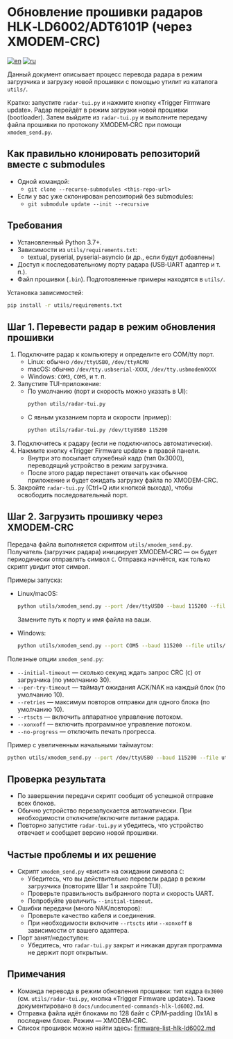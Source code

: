 # Обновление прошивки радаров HLK‑LD6002/ADT6101P (через XMODEM‑CRC)

[![en](https://img.shields.io/badge/lang-en-blue.svg)](firmware-update.md)
[![ru](https://img.shields.io/badge/lang-ru-green.svg)](firmware-update.ru.md)

Данный документ описывает процесс перевода радара в режим загрузчика и загрузку новой прошивки с помощью утилит из каталога `utils/`.

Кратко: запустите `radar-tui.py` и нажмите кнопку «Trigger Firmware update». Радар перейдёт в режим загрузки новой прошивки (bootloader). Затем выйдите из `radar-tui.py` и выполните передачу файла прошивки по протоколу XMODEM‑CRC при помощи `xmodem_send.py`.

## Как правильно клонировать репозиторий вместе с submodules
- Одной командой:
    - `git clone --recurse-submodules <this-repo-url>`
- Если у вас уже склонирован репозиторий без submodules:
    - `git submodule update --init --recursive`

## Требования
- Установленный Python 3.7+.
- Зависимости из `utils/requirements.txt`:
  - textual, pyserial, pyserial-asyncio (и др., если будут добавлены)
- Доступ к последовательному порту радара (USB‑UART адаптер и т. п.).
- Файл прошивки (`.bin`). Подготовленные примеры находятся в `utils/`.

Установка зависимостей:

```bash
pip install -r utils/requirements.txt
```

## Шаг 1. Перевести радар в режим обновления прошивки
1. Подключите радар к компьютеру и определите его COM/tty порт.
   - Linux: обычно `/dev/ttyUSB0`, `/dev/ttyACM0`
   - macOS: обычно `/dev/tty.usbserial‑XXXX`, `/dev/tty.usbmodemXXXX`
   - Windows: `COM3`, `COM5`, и т. п.
2. Запустите TUI-приложение:
   - По умолчанию (порт и скорость можно указать в UI):
     ```bash
     python utils/radar-tui.py
     ```
   - С явным указанием порта и скорости (пример):
     ```bash
     python utils/radar-tui.py /dev/ttyUSB0 115200
     ```
3. Подключитесь к радару (если не подключилось автоматически).
4. Нажмите кнопку «Trigger Firmware update» в правой панели.
   - Внутри это посылает служебный кадр (тип 0x3000), переводящий устройство в режим загрузчика.
   - После этого радар перестанет отвечать как обычное приложение и будет ожидать загрузку файла по XMODEM‑CRC.
5. Закройте `radar-tui.py` (Ctrl+Q или кнопкой выхода), чтобы освободить последовательный порт.

## Шаг 2. Загрузить прошивку через XMODEM‑CRC
Передача файла выполняется скриптом `utils/xmodem_send.py`. Получатель (загрузчик радара) инициирует XMODEM‑CRC — он будет периодически отправлять символ `C`. Отправка начнётся, как только скрипт увидит этот символ.

Примеры запуска:

- Linux/macOS:
  ```bash
  python utils/xmodem_send.py --port /dev/ttyUSB0 --baud 115200 --file utils/firmware.bin
  ```
  Замените путь к порту и имя файла на ваши.

- Windows:
  ```bash
  python utils/xmodem_send.py --port COM5 --baud 115200 --file utils/firmware.bin
  ```

Полезные опции `xmodem_send.py`:
- `--initial-timeout` — сколько секунд ждать запрос CRC (`C`) от загрузчика (по умолчанию 30).
- `--per-try-timeout` — таймаут ожидания ACK/NAK на каждый блок (по умолчанию 10).
- `--retries` — максимум повторов отправки для одного блока (по умолчанию 10).
- `--rtscts` — включить аппаратное управление потоком.
- `--xonxoff` — включить программное управление потоком.
- `--no-progress` — отключить печать прогресса.

Пример с увеличенным начальными таймаутом:
```bash
python utils/xmodem_send.py --port /dev/ttyUSB0 --baud 115200 --file utils/hlk-ld6002-3D.bin --initial-timeout 60
```

## Проверка результата
- По завершении передачи скрипт сообщит об успешной отправке всех блоков.
- Обычно устройство перезапускается автоматически. При необходимости отключите/включите питание радара.
- Повторно запустите `radar-tui.py` и убедитесь, что устройство отвечает и сообщает версию новой прошивки.

## Частые проблемы и их решение
- Скрипт `xmodem_send.py` «висит» на ожидании символа `C`:
  - Убедитесь, что вы действительно перевели радар в режим загрузчика (повторите Шаг 1 и закройте TUI).
  - Проверьте правильность выбранного порта и скорость UART.
  - Попробуйте увеличить `--initial-timeout`.
- Ошибки передачи (много NAK/повторов):
  - Проверьте качество кабеля и соединения.
  - При необходимости включите `--rtscts` или `--xonxoff` в зависимости от вашего адаптера.
- Порт занят/недоступен:
  - Убедитесь, что `radar-tui.py` закрыт и никакая другая программа не держит порт открытым.

## Примечания
- Команда перевода в режим обновления прошивки: тип кадра `0x3000` (см. `utils/radar-tui.py`, кнопка «Trigger Firmware update»). Также документировано в `docs/undocumented-commands-hlk-ld6002.md`.
- Отправка файла идёт блоками по 128 байт с CP/M‑padding (0x1A) в последнем блоке. Режим — XMODEM‑CRC.
- Список прошивок можно найти здесь: [firmware-list-hlk-ld6002.md](firmware-list-hlk-ld6002.md)
